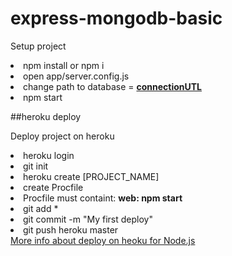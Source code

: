 # express-mongodb-basic

Setup project

<li>npm install or npm i</li>
<li>open app/server.config.js </li>
<li>change path to database = <u><b>connectionUTL</b></u></li>
<li>npm start</li>

##heroku deploy

Deploy project on heroku

<li>heroku login</li>
<li>git init</li>
<li>heroku create [PROJECT_NAME]</li>
<li>create Procfile</li>
<li>Procfile must containt: <b>web: npm start</b></li>
<li>git add *</li>
<li>git commit -m "My first deploy"</li>
<li>git push heroku master</li>

<a href="https://devcenter.heroku.com/articles/getting-started-with-nodejs#introduction">
More info about deploy on heoku for Node.js
</a>
